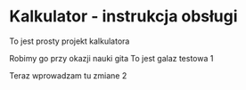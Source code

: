 # Kalkulator - instrukcja obsługi

To jest prosty projekt kalkulatora

Robimy go przy okazji nauki gita
To jest galaz testowa 1

Teraz wprowadzam tu zmiane 2